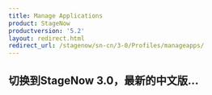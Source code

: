 ```yaml
---
title: Manage Applications
product: StageNow
productversion: '5.2'
layout: redirect.html
redirect_url: /stagenow/sn-cn/3-0/Profiles/manageapps/
---
```


## 切换到StageNow 3.0，最新的中文版...
